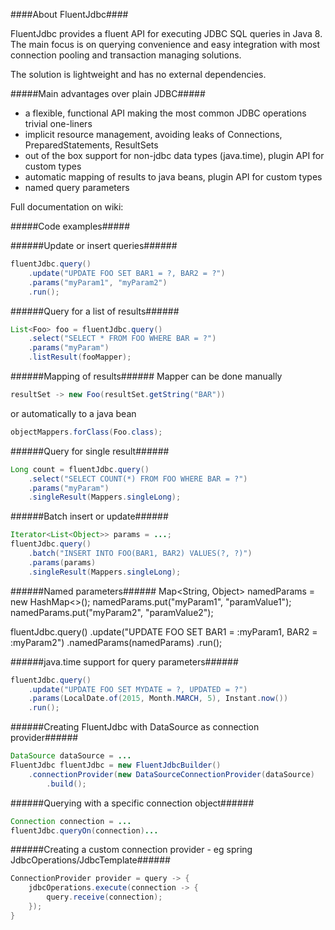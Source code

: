 ####About FluentJdbc####

FluentJdbc provides a fluent API for executing JDBC SQL queries in Java 8. The main focus is on querying convenience 
and easy integration with most connection pooling and transaction managing solutions.

The solution is lightweight and has no external dependencies.

#####Main advantages over plain JDBC#####
- a flexible, functional API making the most common JDBC operations trivial one-liners
- implicit resource management, avoiding leaks of Connections, PreparedStatements, ResultSets
- out of the box support for non-jdbc data types (java.time), plugin API for custom types
- automatic mapping of results to java beans, plugin API for custom types
- named query parameters

Full documentation on wiki:

#####Code examples#####

######Update or insert queries######
```java
fluentJdbc.query()
	.update("UPDATE FOO SET BAR1 = ?, BAR2 = ?")
	.params("myParam1", "myParam2")
	.run();
```
######Query for a list of results######
```java
List<Foo> foo = fluentJdbc.query()
	.select("SELECT * FROM FOO WHERE BAR = ?")
	.params("myParam")
	.listResult(fooMapper); 
```
######Mapping of results######
Mapper can be done manually
```java
resultSet -> new Foo(resultSet.getString("BAR"))
```
or automatically to a java bean
```java
objectMappers.forClass(Foo.class);
```
######Query for single result######
```java
Long count = fluentJdbc.query()
	.select("SELECT COUNT(*) FROM FOO WHERE BAR = ?")
	.params("myParam")
	.singleResult(Mappers.singleLong);
```
######Batch insert or update######
```java
Iterator<List<Object>> params = ...;
fluentJdbc.query()
	.batch("INSERT INTO FOO(BAR1, BAR2) VALUES(?, ?)")
	.params(params)
	.singleResult(Mappers.singleLong);
```
######Named parameters######
Map<String, Object> namedParams = new HashMap<>();
namedParams.put("myParam1", "paramValue1");
namedParams.put("myParam2", "paramValue2");

fluentJdbc.query()
	.update("UPDATE FOO SET BAR1 = :myParam1, BAR2 = :myParam2")
	.namedParams(namedParams)
	.run();

######java.time support for query parameters######
```java
fluentJdbc.query()
	.update("UPDATE FOO SET MYDATE = ?, UPDATED = ?")
	.params(LocalDate.of(2015, Month.MARCH, 5), Instant.now())
	.run();
```
######Creating FluentJdbc with DataSource as connection provider######
```java
DataSource dataSource = ...
FluentJdbc fluentJdbc = new FluentJdbcBuilder()
	.connectionProvider(new DataSourceConnectionProvider(dataSource)
        .build();
```
######Querying with a specific connection object######
```java
Connection connection = ...
fluentJdbc.queryOn(connection)...
```
######Creating a custom connection provider - eg spring JdbcOperations/JdbcTemplate######
```java
ConnectionProvider provider = query -> {
	jdbcOperations.execute(connection -> {
		query.receive(connection);
   	});
}
```
